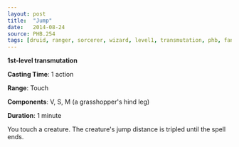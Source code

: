 ```yaml
---
layout: post
title:  "Jump"
date:   2014-08-24
source: PHB.254
tags: [druid, ranger, sorcerer, wizard, level1, transmutation, phb, fan]
---
```


**1st-level transmutation**

**Casting Time**: 1 action

**Range**: Touch

**Components**: V, S, M (a grasshopper's hind leg)

**Duration**: 1 minute

You touch a creature. The creature's jump distance is tripled until the spell ends.
